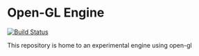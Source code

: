 # Open-GL Engine

[![Build Status](https://turpster.xyz/jenkins/job/open-gl/badge/icon)](https://turpster.xyz/jenkins/job/open-gl/)

This repository is home to an experimental engine using open-gl
